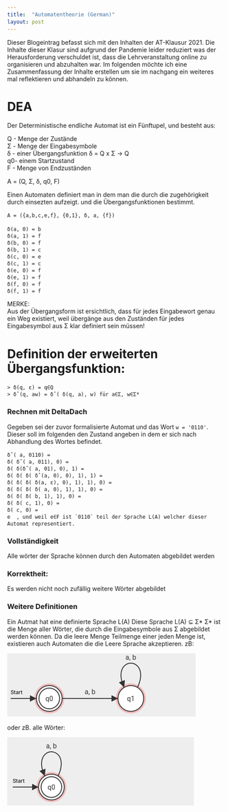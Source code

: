 ```yaml
---
title:  "Automatentheorie (German)"
layout: post
---
```


Dieser Blogeintrag befasst sich mit den Inhalten der AT-Klausur 2021. Die Inhalte dieser Klasur sind aufgrund der Pandemie leider reduziert was der Herausforderung verschuldet ist, dass die Lehrveranstaltung online zu organisieren und abzuhalten war.
Im folgenden möchte ich eine Zusammenfassung der Inhalte erstellen um sie im nachgang ein weiteres mal reflektieren und abhandeln zu können.


# DEA

Der Deterministische endliche Automat ist ein Fünftupel, und besteht aus:

Q - Menge der Zustände  
Σ - Menge der Eingabesymbole  
δ - einer Übergangsfunktion δ = Q x Σ -> Q  
q0- einem Startzustand  
F - Menge von Endzuständen  
  
A = (Q, Σ, δ, q0, F)

Einen Automaten definiert man in dem man die durch die zugehörigkeit durch einsezten aufzeigt. und die Übergangsfunktionen bestimmt.

```
A = ({a,b,c,e,f}, {0,1}, δ, a, {f})

δ(a, 0) = b
δ(a, 1) = f
δ(b, 0) = f
δ(b, 1) = c
δ(c, 0) = e
δ(c, 1) = c
δ(e, 0) = f
δ(e, 1) = f
δ(f, 0) = f
δ(f, 1) = f
```
  

MERKE:  
Aus der Übergangsform ist ersichtlich, dass für jedes Eingabewort genau ein Weg existiert, weil übergänge aus den Zuständen für jedes Eingabesymbol aus Σ klar definiert sein müssen!


# Definition der erweiterten Übergangsfunktion:
```
> δ(q, ε) = q∈Q
> δ̂ (q, aw) = δ̂ ( δ(q, a), w) für a∈Σ, w∈Σ*
```
  
### Rechnen mit DeltaDach

Gegeben sei der zuvor formalisierte Automat und das Wort `w = '0110'`. Dieser soll im folgenden den Zustand angeben in dem er sich nach Abhandlung des Wortes befindet.
```
δ̂ ( a, 0110) =
δ( δ̂ ( a, 011), 0) =
δ( δ(δ̂ ( a, 01), 0), 1) =
δ( δ( δ( δ̂ (a, 0), 0), 1), 1) =
δ( δ( δ( δ(a, ε), 0), 1), 1), 0) =
δ( δ( δ( δ( a, 0), 1), 1), 0) =
δ( δ( δ( b, 1), 1), 0) =
δ( δ( c, 1), 0) =
δ( c, 0) =
e  , und weil e∈F ist `0110` teil der Sprache L(A) welcher dieser Automat representiert.
```

### Vollständigkeit
Alle wörter der Sprache können durch den Automaten abgebildet werden


### Korrektheit:
Es werden nicht noch zufällig weitere Wörter abgebildet

### Weitere Definitionen

Ein Autmat hat eine definierte Sprache L(A)
Diese Sprache L(A) ⊆ Σ*
Σ* ist die Menge aller Wörter, die durch die Eingabesymbole aus Σ abgebildet werden können.
Da die leere Menge Teilmenge einer jeden Menge ist, existieren auch Automaten die die Leere Sprache akzeptieren. zB:

![leeresWort](/images/emptyWord.png)
  
oder zB. alle Wörter:

![leeresWort](/images/allWords.png)